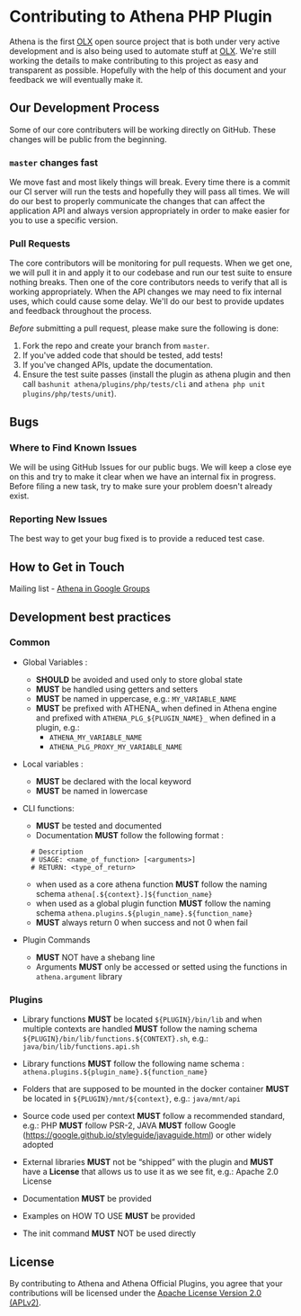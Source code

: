 # Contributing to Athena PHP Plugin

Athena is the first [OLX](http://www.olx.com/) open source project that is both under very active development and is also being used to automate stuff at [OLX](http://www.olx.com/). We're still working the details to make contributing to this project as easy and transparent as possible. Hopefully with the help of this document and your feedback we will eventually make it.

## Our Development Process

Some of our core contributers will be working directly on GitHub. These changes will be public from the beginning.

### `master` changes fast

We move fast and most likely things will break. Every time there is a commit our CI server will run the tests and hopefully they will pass all times. We will do our best to properly communicate the changes that can affect the application API and always version appropriately in order to make easier for you to use a specific version.

### Pull Requests

The core contributors will be monitoring for pull requests. When we get one, we will pull it in and apply it to our codebase and run our test suite to ensure nothing breaks. Then one of the core contributors needs to verify that all is working appropriately. When the API changes we may need to fix internal uses, which could cause some delay. We'll do our best to provide updates and feedback throughout the process.

*Before* submitting a pull request, please make sure the following is done:

1. Fork the repo and create your branch from `master`.
2. If you've added code that should be tested, add tests!
3. If you've changed APIs, update the documentation.
4. Ensure the test suite passes (install the plugin as athena plugin and then call `bashunit athena/plugins/php/tests/cli` and `athena php unit plugins/php/tests/unit`).


## Bugs

### Where to Find Known Issues

We will be using GitHub Issues for our public bugs. We will keep a close eye on this and try to make it clear when we have an internal fix in progress. Before filing a new task, try to make sure your problem doesn't already exist.

### Reporting New Issues

The best way to get your bug fixed is to provide a reduced test case.

## How to Get in Touch

Mailing list - [Athena in Google Groups](https://groups.google.com/a/olx.com/d/forum/athena)

## Development best practices

### Common

* Global Variables :
	- **SHOULD** be avoided and used only to store global state
	- **MUST** be handled using getters and setters
	- **MUST** be named in uppercase, e.g.: ```MY_VARIABLE_NAME```
	- **MUST** be prefixed with ATHENA_ when defined in Athena engine and prefixed with ```ATHENA_PLG_${PLUGIN_NAME}_``` when defined in a plugin, e.g.:
		- ```ATHENA_MY_VARIABLE_NAME```
		- ```ATHENA_PLG_PROXY_MY_VARIABLE_NAME```

* Local variables :
	- **MUST** be declared with the local keyword
	- **MUST** be named in lowercase


* CLI functions:
	* **MUST** be tested  and documented
	* Documentation **MUST** follow the following format :
  ```
	# Description
	# USAGE: <name_of_function> [<arguments>]
	# RETURN: <type_of_return>
  ```
	* when used as a core athena function **MUST** follow the naming schema ```athena[.${context}.]${function_name}```
	* when used as a global plugin function **MUST** follow the naming schema ```athena.plugins.${plugin_name}.${function_name}```
	* **MUST** always return 0 when success and not 0 when fail


* Plugin Commands

  * **MUST** NOT have a shebang line
  * Arguments **MUST** only be accessed or setted using the functions in ```athena.argument``` library

### Plugins

  * Library functions **MUST** be located ```${PLUGIN}/bin/lib``` and when multiple contexts are handled **MUST** follow the naming schema ```${PLUGIN}/bin/lib/functions.${CONTEXT}.sh```, e.g.: ```java/bin/lib/functions.api.sh```

  * Library functions **MUST** follow the following name schema : ```athena.plugins.${plugin_name}.${function_name}```


  * Folders that are supposed to be mounted in the docker container **MUST** be located in ```${PLUGIN}/mnt/${context}```, e.g.: ```java/mnt/api```

  * Source code used per context **MUST** follow a recommended standard, e.g.: PHP **MUST** follow PSR-2, JAVA **MUST** follow Google (https://google.github.io/styleguide/javaguide.html) or other widely adopted

  * External libraries **MUST** not be “shipped” with the plugin and **MUST** have a **License** that allows us to use it as we see fit, e.g.: Apache 2.0 License

  * Documentation **MUST** be provided

  * Examples on HOW TO USE **MUST** be provided

  * The init command **MUST** NOT be used directly


## License

By contributing to Athena and Athena Official Plugins, you agree that your contributions will be licensed under the [Apache License Version 2.0 (APLv2)](LICENSE).
